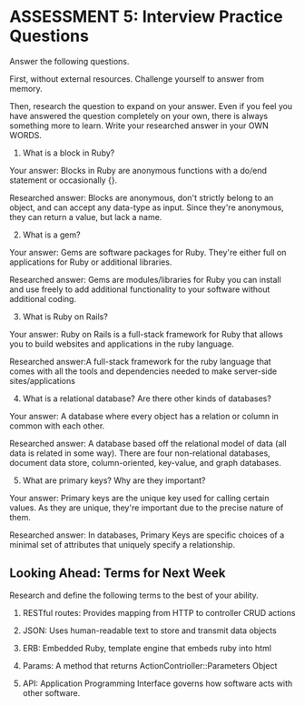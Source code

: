 # ASSESSMENT 5: Interview Practice Questions
Answer the following questions.

First, without external resources. Challenge yourself to answer from memory.

Then, research the question to expand on your answer. Even if you feel you have answered the question completely on your own, there is always something more to learn. Write your researched answer in your OWN WORDS.

1. What is a block in Ruby?

  Your answer: Blocks in Ruby are anonymous functions with a do/end statement or occasionally {}.

  Researched answer: Blocks are anonymous, don't strictly belong to an object, and can accept any data-type as input. Since they're anonymous, they can return a value, but lack a name.



2. What is a gem?

  Your answer: Gems are software packages for Ruby. They're either full on applications for Ruby or additional libraries.

  Researched answer: Gems are modules/libraries for Ruby you can install and use freely to add additional functionality to your software without additional coding.



3. What is Ruby on Rails?

  Your answer: Ruby on Rails is a full-stack framework for Ruby that allows you to build websites and applications in the ruby language.

  Researched answer:A full-stack framework for the ruby language that comes with all the tools and dependencies needed to make server-side sites/applications



4. What is a relational database? Are there other kinds of databases?

  Your answer: A database where every object has a relation or column in common with each other.

  Researched answer: A database based off the relational model of data (all data is related in some way). There are four non-relational databases, document data store, column-oriented, key-value, and graph databases.



5. What are primary keys? Why are they important?

  Your answer: Primary keys are the unique key used for calling certain values. As they are unique, they're important due to the precise nature of them.

  Researched answer: In databases, Primary Keys are specific choices of a minimal set of attributes that uniquely specify a relationship.



## Looking Ahead: Terms for Next Week
Research and define the following terms to the best of your ability.

1. RESTful routes: Provides mapping from HTTP to controller CRUD actions

2. JSON: Uses human-readable text to store and transmit data objects

3. ERB: Embedded Ruby, template engine that embeds ruby into html

4. Params: A method that returns ActionContrioller::Parameters Object

5. API: Application Programming Interface governs how software acts with other software.
